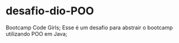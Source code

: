 # desafio-dio-POO
Bootcamp Code Girls;
Esse é um desafio para abstrair o bootcamp utilizando POO em Java;
